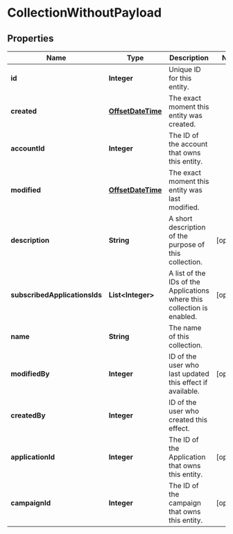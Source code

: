 

# CollectionWithoutPayload


## Properties

Name | Type | Description | Notes
------------ | ------------- | ------------- | -------------
**id** | **Integer** | Unique ID for this entity. | 
**created** | [**OffsetDateTime**](OffsetDateTime.md) | The exact moment this entity was created. | 
**accountId** | **Integer** | The ID of the account that owns this entity. | 
**modified** | [**OffsetDateTime**](OffsetDateTime.md) | The exact moment this entity was last modified. | 
**description** | **String** | A short description of the purpose of this collection. |  [optional]
**subscribedApplicationsIds** | **List&lt;Integer&gt;** | A list of the IDs of the Applications where this collection is enabled. |  [optional]
**name** | **String** | The name of this collection. | 
**modifiedBy** | **Integer** | ID of the user who last updated this effect if available. |  [optional]
**createdBy** | **Integer** | ID of the user who created this effect. | 
**applicationId** | **Integer** | The ID of the Application that owns this entity. |  [optional]
**campaignId** | **Integer** | The ID of the campaign that owns this entity. |  [optional]



